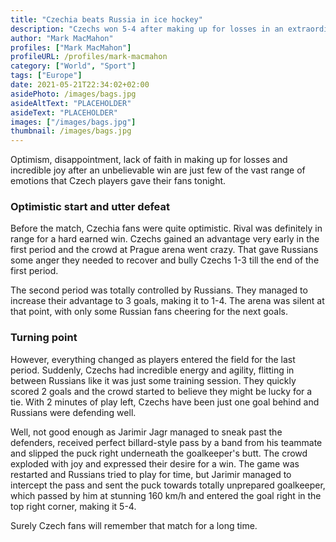 ```yaml
---
title: "Czechia beats Russia in ice hockey"
description: "Czechs won 5-4 after making up for losses in an extraordinary third period."
author: "Mark MacMahon"
profiles: ["Mark MacMahon"]
profileURL: /profiles/mark-macmahon
category: ["World", "Sport"]
tags: ["Europe"]
date: 2021-05-21T22:34:02+02:00
asidePhoto: /images/bags.jpg
asideAltText: "PLACEHOLDER"
asideText: "PLACEHOLDER"
images: ["/images/bags.jpg"]
thumbnail: /images/bags.jpg
---
```


Optimism, disappointment, lack of faith in making up for losses and incredible joy after an unbelievable win are just few of the vast range of emotions that Czech players gave their fans tonight.

### Optimistic start and utter defeat

Before the match, Czechia fans were quite optimistic. Rival was definitely in range for a hard earned win. Czechs gained an advantage very early in the first period and the crowd at Prague arena went crazy. That gave Russians some anger they needed to recover and bully Czechs 1-3 till the end of the first period.

The second period was totally controlled by Russians. They managed to increase their advantage to 3 goals, making it to 1-4. The arena was silent at that point, with only some Russian fans cheering for the next goals.

### Turning point

However, everything changed as players entered the field for the last period. Suddenly, Czechs had incredible energy and agility, flitting in between Russians like it was just some training session. They quickly scored 2 goals and the crowd started to believe they might be lucky for a tie. With 2 minutes of play left, Czechs have been just one goal behind and Russians were defending well.

Well, not good enough as Jarimir Jagr managed to sneak past the defenders, received perfect billard-style pass by a band from his teammate and slipped the puck right underneath the goalkeeper's butt. The crowd exploded with joy and expressed their desire for a win. The game was restarted and Russians tried to play for time, but Jarimir managed to intercept the pass and sent the puck towards totally unprepared goalkeeper, which passed by him at stunning 160 km/h and entered the goal right in the top right corner, making it 5-4.

Surely Czech fans will remember that match for a long time.
